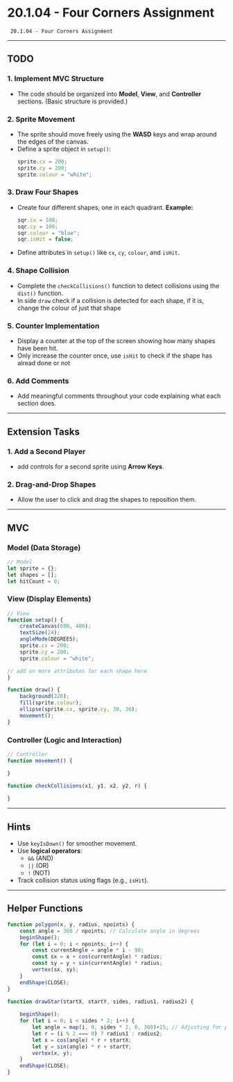 # 20.1.04 - Four Corners Assignment
```
 20.1.04 - Four Corners Assignment
```
---
## **TODO**

### **1. Implement MVC Structure**
- The code should be organized into **Model**, **View**, and **Controller** sections. (Basic structure is provided.)

### **2. Sprite Movement**
- The sprite should move freely using the **WASD** keys and wrap around the edges of the canvas.
- Define a sprite object in `setup()`:
  ```js  
  sprite.cx = 200;
  sprite.cy = 200;
  sprite.colour = "white";
  ```

### **3. Draw Four Shapes**
- Create four different shapes, one in each quadrant. 
**Example:**
  ```js
  sqr.cx = 100;
  sqr.cy = 100;
  sqr.colour = "blue";
  sqr.isHit = false;
  ```
- Define attributes in `setup()` like `cx`, `cy`, `colour`, and `isHit`.

### **4. Shape Collision**
- Complete the `checkCollisions()` function to detect collisions using the `dist()` function.
- In side `draw` check if a collision is detected for each shape, if it is, change the colour of just that shape 

### **5. Counter Implementation**
- Display a counter at the top of the screen showing how many shapes have been hit.
- Only increase the counter once, use `isHit` to check if the shape has alread done or not

### **6. Add Comments**
- Add meaningful comments throughout your code explaining what each section does.

---
## **Extension Tasks**

### **1. Add a Second Player**
- add controls for a second sprite using **Arrow Keys**.

### **2. Drag-and-Drop Shapes**
- Allow the user to click and drag the shapes to reposition them.

---
## **MVC**

### **Model (Data Storage)**
```js
// Model
let sprite = {};
let shapes = [];
let hitCount = 0;
```

### **View (Display Elements)**
```js
// View
function setup() {
    createCanvas(600, 400);
    textSize(24);
    angleMode(DEGREES);
    sprite.cx = 200;
    sprite.cy = 200;
    sprite.colour = "white";

// add on more attributes for each shape here
}

function draw() {
    background(220);
    fill(sprite.colour);
    ellipse(sprite.cx, sprite.cy, 30, 30);
    movement();
}
```

### **Controller (Logic and Interaction)**
```js
// Controller
function movement() {

}

function checkCollisions(x1, y1, x2, y2, r) {
    
}
```

---
## **Hints**
- Use `keyIsDown()` for smoother movement.
- Use **logical operators**:
  - `&&` (AND)
  - `||` (OR)
  - `!` (NOT)
- Track collision status using flags (e.g., `isHit`).

---
## **Helper Functions**
```js
function polygon(x, y, radius, npoints) {
    const angle = 360 / npoints; // Calculate angle in degrees   
    beginShape();
    for (let i = 0; i < npoints; i++) {
        const currentAngle = angle * i - 90;
        const sx = x + cos(currentAngle) * radius;
        const sy = y + sin(currentAngle) * radius;
        vertex(sx, sy);
    }
    endShape(CLOSE);
}

function drawStar(startX, startY, sides, radius1, radius2) {
    
    beginShape();
    for (let i = 0; i < sides * 2; i++) {
        let angle = map(i, 0, sides * 2, 0, 360)+15; // Adjusting for proper orientation
        let r = (i % 2 === 0) ? radius1 : radius2;
        let x = cos(angle) * r + startX;
        let y = sin(angle) * r + startY;
        vertex(x, y);
    }
    endShape(CLOSE);
}

```


